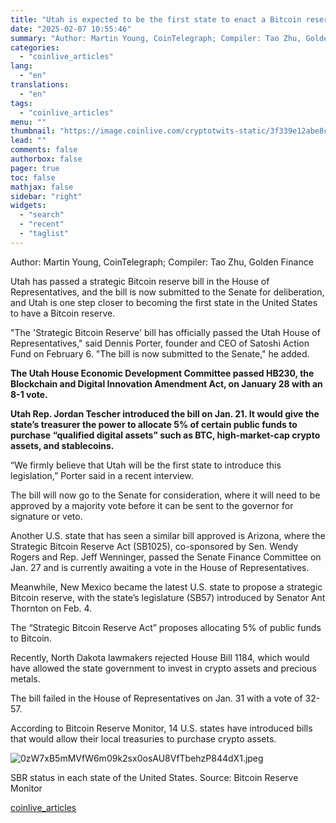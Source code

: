 ```yaml
---
title: "Utah is expected to be the first state to enact a Bitcoin reserve bill"
date: "2025-02-07 10:55:46"
summary: "Author: Martin Young, CoinTelegraph; Compiler: Tao Zhu, Golden FinanceUtah has passed a strategic Bitcoin reserve bill in the House of Representatives, and the bill is now submitted to the Senate for deliberation, and Utah is one step closer to becoming the first state in the United States to have a..."
categories:
  - "coinlive_articles"
lang:
  - "en"
translations:
  - "en"
tags:
  - "coinlive_articles"
menu: ""
thumbnail: "https://image.coinlive.com/cryptotwits-static/3f339e12abe8cd327e02f141f118f8f5.jpg"
lead: ""
comments: false
authorbox: false
pager: true
toc: false
mathjax: false
sidebar: "right"
widgets:
  - "search"
  - "recent"
  - "taglist"
---
```


Author: Martin Young, CoinTelegraph; Compiler: Tao Zhu, Golden Finance

Utah has passed a strategic Bitcoin reserve bill in the House of Representatives, and the bill is now submitted to the Senate for deliberation, and Utah is one step closer to becoming the first state in the United States to have a Bitcoin reserve.

"The 'Strategic Bitcoin Reserve' bill has officially passed the Utah House of Representatives," said Dennis Porter, founder and CEO of Satoshi Action Fund on February 6. "The bill is now submitted to the Senate," he added.

**The Utah House Economic Development Committee passed HB230, the Blockchain and Digital Innovation Amendment Act, on January 28 with an 8-1 vote.** 

**Utah Rep. Jordan Tescher introduced the bill on Jan. 21. It would give the state’s treasurer the power to allocate 5% of certain public funds to purchase “qualified digital assets” such as BTC, high-market-cap crypto assets, and stablecoins.** 

“We firmly believe that Utah will be the first state to introduce this legislation,” Porter said in a recent interview.

The bill will now go to the Senate for consideration, where it will need to be approved by a majority vote before it can be sent to the governor for signature or veto.

Another U.S. state that has seen a similar bill approved is Arizona, where the Strategic Bitcoin Reserve Act (SB1025), co-sponsored by Sen. Wendy Rogers and Rep. Jeff Wenninger, passed the Senate Finance Committee on Jan. 27 and is currently awaiting a vote in the House of Representatives.

Meanwhile, New Mexico became the latest U.S. state to propose a strategic Bitcoin reserve, with the state’s legislature (SB57) introduced by Senator Ant Thornton on Feb. 4.

The “Strategic Bitcoin Reserve Act” proposes allocating 5% of public funds to Bitcoin.

Recently, North Dakota lawmakers rejected House Bill 1184, which would have allowed the state government to invest in crypto assets and precious metals.

The bill failed in the House of Representatives on Jan. 31 with a vote of 32-57.

According to Bitcoin Reserve Monitor, 14 U.S. states have introduced bills that would allow their local treasuries to purchase crypto assets.

![0zW7xB5mMVfW6m09k2sx0osAU8VfTbehzP844dX1.jpeg](https://img.jinse.cn/7347187_watermarknone.png "7347187")

SBR status in each state of the United States. Source: Bitcoin Reserve Monitor

[coinlive_articles](https://www.coinlive.com/news/utah-is-expected-to-be-the-first-state-to-enact)
